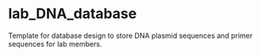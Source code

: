 # lab_DNA_database
Template for database design to store DNA plasmid sequences and primer sequences for lab members.
